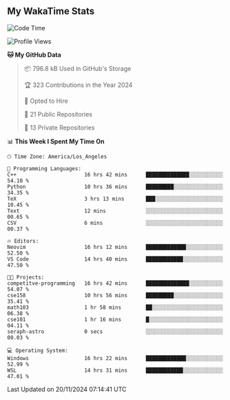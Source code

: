 ## My WakaTime Stats
<!--START_SECTION:waka-->
![Code Time](http://img.shields.io/badge/Code%20Time-158%20hrs%202%20mins-blue)

![Profile Views](http://img.shields.io/badge/Profile%20Views-0-blue)

**🐱 My GitHub Data** 

> 📦 796.8 kB Used in GitHub's Storage 
 > 
> 🏆 323 Contributions in the Year 2024
 > 
> 💼 Opted to Hire
 > 
> 📜 21 Public Repositories 
 > 
> 🔑 13 Private Repositories 
 > 
📊 **This Week I Spent My Time On** 

```text
🕑︎ Time Zone: America/Los_Angeles

💬 Programming Languages: 
C++                      16 hrs 42 mins      ██████████████░░░░░░░░░░░   54.10 % 
Python                   10 hrs 36 mins      █████████░░░░░░░░░░░░░░░░   34.35 % 
TeX                      3 hrs 13 mins       ███░░░░░░░░░░░░░░░░░░░░░░   10.45 % 
Text                     12 mins             ░░░░░░░░░░░░░░░░░░░░░░░░░   00.65 % 
CSV                      6 mins              ░░░░░░░░░░░░░░░░░░░░░░░░░   00.37 % 

🔥 Editors: 
Neovim                   16 hrs 12 mins      █████████████░░░░░░░░░░░░   52.50 % 
VS Code                  14 hrs 40 mins      ████████████░░░░░░░░░░░░░   47.50 % 

🐱‍💻 Projects: 
competitve-programming   16 hrs 42 mins      ██████████████░░░░░░░░░░░   54.07 % 
cse158                   10 hrs 56 mins      █████████░░░░░░░░░░░░░░░░   35.41 % 
math103                  1 hr 58 mins        ██░░░░░░░░░░░░░░░░░░░░░░░   06.38 % 
cse101                   1 hr 16 mins        █░░░░░░░░░░░░░░░░░░░░░░░░   04.11 % 
seraph-astro             0 secs              ░░░░░░░░░░░░░░░░░░░░░░░░░   00.03 % 

💻 Operating System: 
Windows                  16 hrs 22 mins      █████████████░░░░░░░░░░░░   52.99 % 
WSL                      14 hrs 31 mins      ████████████░░░░░░░░░░░░░   47.01 % 
```


 Last Updated on 20/11/2024 07:14:41 UTC
<!--END_SECTION:waka-->
